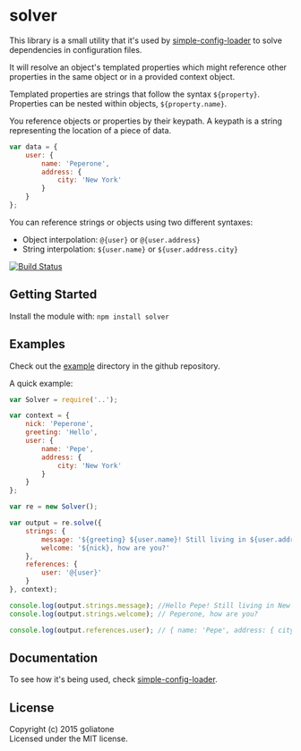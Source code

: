 # solver

This library is a small utility that it's used by [simple-config-loader][scl] to solve dependencies in configuration files.

It will resolve an object's templated properties which might reference other properties in the same object or in a provided context object.

Templated properties are strings that follow the syntax `${property}`. Properties can be nested within objects, `${property.name}`.


You reference objects or properties by their keypath. A keypath is a string representing the location of a piece of data.

```js
var data = {
    user: {
        name: 'Peperone',
        address: {
            city: 'New York'
        }
    }
};
```

You can reference strings or objects using two different syntaxes:

* Object interpolation: `@{user}` or `@{user.address}`
* String interpolation: `${user.name}` or `${user.address.city}`



[![Build Status](https://secure.travis-ci.org/goliatone/gsolver.png)](http://travis-ci.org/goliatone/gsolver)

## Getting Started

Install the module with: `npm install solver`

## Examples
Check out the [example][examples] directory in the github repository.

A quick example:

```js
var Solver = require('..');

var context = {
    nick: 'Peperone',
    greeting: 'Hello',
    user: {
        name: 'Pepe',
        address: {
            city: 'New York'
        }
    }
};

var re = new Solver();

var output = re.solve({
    strings: {
        message: '${greeting} ${user.name}! Still living in ${user.address.city}?',
        welcome: '${nick}, how are you?'
    },
    references: {
        user: '@{user}'
    }
}, context);

console.log(output.strings.message); //Hello Pepe! Still living in New York?
console.log(output.strings.welcome); // Peperone, how are you?

console.log(output.references.user); // { name: 'Pepe', address: { city: 'New York' } }
```

## Documentation
To see how it's being used, check [simple-config-loader][scl].

## License
Copyright (c) 2015 goliatone  
Licensed under the MIT license.

[examples]:https://github.com/goliatone/gsolver/tree/master/example
[scl]:https://github.com/goliatone/simple-config-loader
